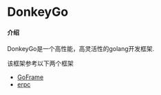 # DonkeyGo

#### 介绍
DonkeyGo是一个高性能，高灵活性的golang开发框架.

该框架参考以下两个框架
*  [GoFrame](https://gitee.com/johng/gf)
*  [erpc](https://gitee.com/henrylee/erpc)

